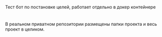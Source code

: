 Тест бот по постановке целей, работает отдельно в докер контейнере
#
В реальном приватном репозитории размещены папки проекта и весь проект в целиком.